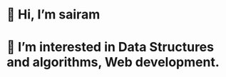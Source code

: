 # 👋 Hi, I’m sairam
# 👀 I’m interested in Data Structures and algorithms, Web development.

<!---
sairamkamalay/sairamkamalay is a ✨ special ✨ repository because its `README.md` (this file) appears on your GitHub profile.
You can click the Preview link to take a look at your changes.
--->

